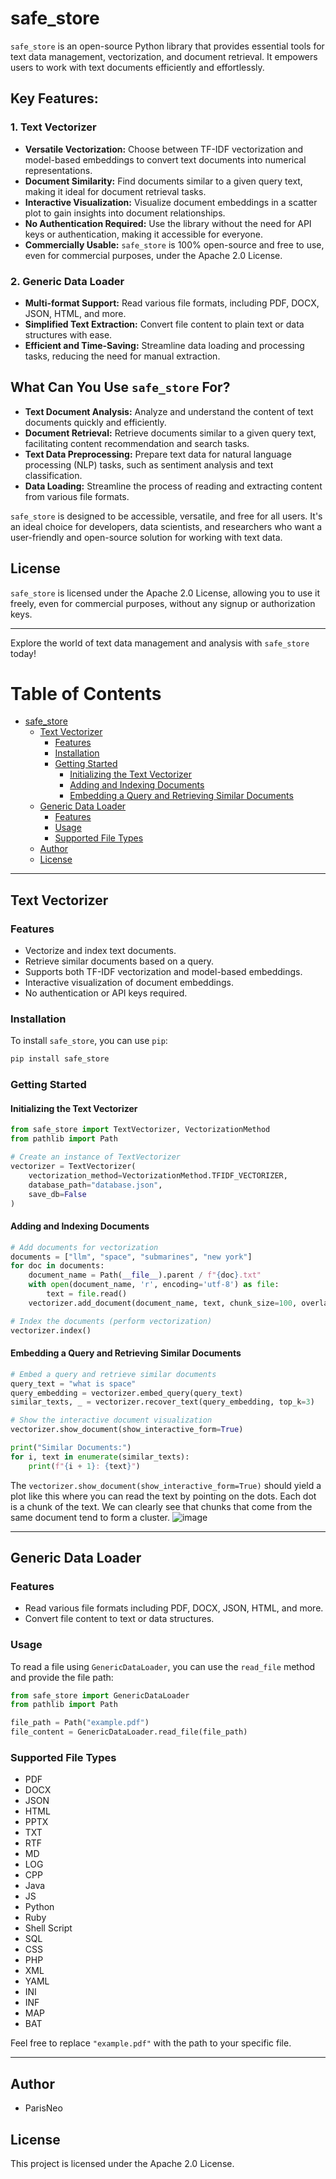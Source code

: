 # safe_store

`safe_store` is an open-source Python library that provides essential tools for text data management, vectorization, and document retrieval. It empowers users to work with text documents efficiently and effortlessly.

## Key Features:

### 1. Text Vectorizer

- **Versatile Vectorization:** Choose between TF-IDF vectorization and model-based embeddings to convert text documents into numerical representations.
- **Document Similarity:** Find documents similar to a given query text, making it ideal for document retrieval tasks.
- **Interactive Visualization:** Visualize document embeddings in a scatter plot to gain insights into document relationships.
- **No Authentication Required:** Use the library without the need for API keys or authentication, making it accessible for everyone.
- **Commercially Usable:** `safe_store` is 100% open-source and free to use, even for commercial purposes, under the Apache 2.0 License.

### 2. Generic Data Loader

- **Multi-format Support:** Read various file formats, including PDF, DOCX, JSON, HTML, and more.
- **Simplified Text Extraction:** Convert file content to plain text or data structures with ease.
- **Efficient and Time-Saving:** Streamline data loading and processing tasks, reducing the need for manual extraction.

## What Can You Use `safe_store` For?

- **Text Document Analysis:** Analyze and understand the content of text documents quickly and efficiently.
- **Document Retrieval:** Retrieve documents similar to a given query text, facilitating content recommendation and search tasks.
- **Text Data Preprocessing:** Prepare text data for natural language processing (NLP) tasks, such as sentiment analysis and text classification.
- **Data Loading:** Streamline the process of reading and extracting content from various file formats.

`safe_store` is designed to be accessible, versatile, and free for all users. It's an ideal choice for developers, data scientists, and researchers who want a user-friendly and open-source solution for working with text data.

## License

`safe_store` is licensed under the Apache 2.0 License, allowing you to use it freely, even for commercial purposes, without any signup or authorization keys.

---

Explore the world of text data management and analysis with `safe_store` today!

# Table of Contents
- [safe_store](#safe_store)
  - [Text Vectorizer](#text-vectorizer)
    - [Features](#features)
    - [Installation](#installation)
    - [Getting Started](#getting-started)
      - [Initializing the Text Vectorizer](#initializing-the-text-vectorizer)
      - [Adding and Indexing Documents](#adding-and-indexing-documents)
      - [Embedding a Query and Retrieving Similar Documents](#embedding-a-query-and-retrieving-similar-documents)
  - [Generic Data Loader](#generic-data-loader)
    - [Features](#features-1)
    - [Usage](#usage)
    - [Supported File Types](#supported-file-types)
  - [Author](#author)
  - [License](#license)

---

## Text Vectorizer

### Features

- Vectorize and index text documents.
- Retrieve similar documents based on a query.
- Supports both TF-IDF vectorization and model-based embeddings.
- Interactive visualization of document embeddings.
- No authentication or API keys required.

### Installation

To install `safe_store`, you can use `pip`:

```bash
pip install safe_store
```

### Getting Started

#### Initializing the Text Vectorizer

```python
from safe_store import TextVectorizer, VectorizationMethod
from pathlib import Path

# Create an instance of TextVectorizer
vectorizer = TextVectorizer(
    vectorization_method=VectorizationMethod.TFIDF_VECTORIZER,
    database_path="database.json",
    save_db=False
)
```

#### Adding and Indexing Documents

```python
# Add documents for vectorization
documents = ["llm", "space", "submarines", "new york"]
for doc in documents:
    document_name = Path(__file__).parent / f"{doc}.txt"
    with open(document_name, 'r', encoding='utf-8') as file:
        text = file.read()
    vectorizer.add_document(document_name, text, chunk_size=100, overlap_size=20, force_vectorize=False, add_as_a_bloc=False)

# Index the documents (perform vectorization)
vectorizer.index()
```

#### Embedding a Query and Retrieving Similar Documents

```python
# Embed a query and retrieve similar documents
query_text = "what is space"
query_embedding = vectorizer.embed_query(query_text)
similar_texts, _ = vectorizer.recover_text(query_embedding, top_k=3)

# Show the interactive document visualization
vectorizer.show_document(show_interactive_form=True)

print("Similar Documents:")
for i, text in enumerate(similar_texts):
    print(f"{i + 1}: {text}")
```
The `vectorizer.show_document(show_interactive_form=True)` should yield a plot like this where you can read the text by pointing on the dots. Each dot is a chunk of the text. We can clearly see that chunks that come from the same document tend to form a cluster.
![image](https://github.com/ParisNeo/safe_store/assets/827993/5d9c59f8-656a-423d-ab8a-08ebf77595e4)

---

## Generic Data Loader

### Features

- Read various file formats including PDF, DOCX, JSON, HTML, and more.
- Convert file content to text or data structures.

### Usage

To read a file using `GenericDataLoader`, you can use the `read_file` method and provide the file path:

```python
from safe_store import GenericDataLoader
from pathlib import Path

file_path = Path("example.pdf")
file_content = GenericDataLoader.read_file(file_path)
```

### Supported File Types

- PDF
- DOCX
- JSON
- HTML
- PPTX
- TXT
- RTF
- MD
- LOG
- CPP
- Java
- JS
- Python
- Ruby
- Shell Script
- SQL
- CSS
- PHP
- XML
- YAML
- INI
- INF
- MAP
- BAT

Feel free to replace `"example.pdf"` with the path to your specific file.

---

## Author
- ParisNeo

## License
This project is licensed under the Apache 2.0 License.
